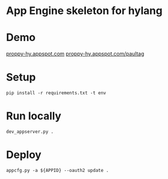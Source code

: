 App Engine skeleton for hylang
==============================

# Demo

[proppy-hy.appspot.com](https://proppy-hy.appspot.com)
[proppy-hy.appspot.com/paultag](https://proppy-hy.appspot.com/paultag)


# Setup
```
pip install -r requirements.txt -t env
```

# Run locally
```
dev_appserver.py .
```

# Deploy
```
appcfg.py -a ${APPID} --oauth2 update .
```
